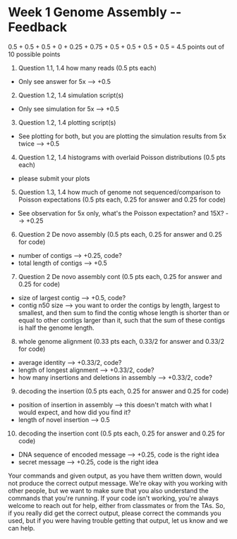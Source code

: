 # Week 1 Genome Assembly -- Feedback

0.5 + 0.5 + 0.5 + 0 + 0.25 + 0.75 + 0.5 + 0.5 + 0.5 + 0.5 = 4.5 points out of 10 possible points

1. Question 1.1, 1.4 how many reads (0.5 pts each)

  * Only see answer for 5x --> +0.5

2. Question 1.2, 1.4 simulation script(s)

  * Only see simulation for 5x --> +0.5

3. Question 1.2, 1.4 plotting script(s)

  * See plotting for both, but you are plotting the simulation results from 5x twice --> +0.5

4. Question 1.2, 1.4 histograms with overlaid Poisson distributions (0.5 pts each)

  * please submit your plots

5. Question 1.3, 1.4 how much of genome not sequenced/comparison to Poisson expectations (0.5 pts each, 0.25 for answer and 0.25 for code)

  * See observation for 5x only, what's the Poisson expectation? and 15X? --> +0.25

6. Question 2 De novo assembly (0.5 pts each, 0.25 for answer and 0.25 for code)

  * number of contigs --> +0.25, code?
  * total length of contigs --> +0.5

7. Question 2 De novo assembly cont (0.5 pts each, 0.25 for answer and 0.25 for code)

  * size of largest contig --> +0.5, code?
  * contig n50 size --> you want to order the contigs by length, largest to smallest, and then sum to find the contig whose length is shorter than or equal to other contigs larger than it, such that the sum of these contigs is half the genome length.

8. whole genome alignment (0.33 pts each, 0.33/2 for answer and 0.33/2 for code)

  * average identity --> +0.33/2, code?
  * length of longest alignment --> +0.33/2, code?
  * how many insertions and deletions in assembly --> +0.33/2, code?

9. decoding the insertion (0.5 pts each, 0.25 for answer and 0.25 for code)

  * position of insertion in assembly --> this doesn't match with what I would expect, and how did you find it?
  * length of novel insertion --> 0.5

10. decoding the insertion cont (0.5 pts each, 0.25 for answer and 0.25 for code)

  * DNA sequence of encoded message --> +0.25, code is the right idea
  * secret message --> +0.25, code is the right idea

Your commands and given output, as you have them written down, would not produce the correct output message. We're okay with you working with other people, but we want to make sure that you also understand the commands that you're running. If your code isn't working, you're always welcome to reach out for help, either from classmates or from the TAs. So, if you really did get the correct output, please correct the commands you used, but if you were having trouble getting that output, let us know and we can help.
